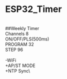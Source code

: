 # ESP32_Timer
\
##Weekly Timer
\
Channels 8\
ON/OFF/PLS(500ms)\
PROGRAM 32\
STEP 96\
\
-WiFi\
+AP/ST MODE\
+NTP Sync\
